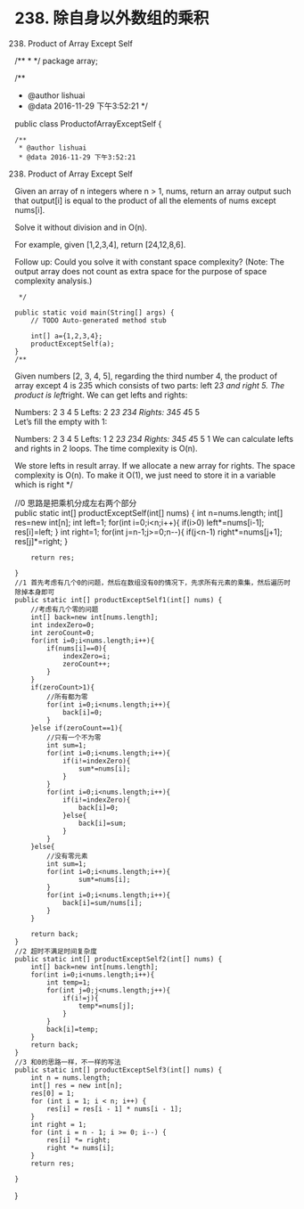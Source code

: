 # 238. 除自身以外数组的乘积

[](https://leetcode-cn.com/problems/product-of-array-except-self/)



238. Product of Array Except Self

/**
 *
 */
package array;

/**
 * @author lishuai
 * @data 2016-11-29 下午3:52:21
 */

public class ProductofArrayExceptSelf {

    /**
     * @author lishuai
     * @data 2016-11-29 下午3:52:21
238. Product of Array Except Self


Given an array of n integers where n > 1, nums,
return an array output such that output[i] is equal to the product of all the elements of nums except nums[i].

Solve it without division and in O(n).

For example, given [1,2,3,4], return [24,12,8,6].

Follow up:
Could you solve it with constant space complexity?
(Note: The output array does not count as extra space for the purpose of space complexity analysis.)



     */

    public static void main(String[] args) {
        // TODO Auto-generated method stub

        int[] a={1,2,3,4};
        productExceptSelf(a);
    }
    /**

Given numbers [2, 3, 4, 5], regarding the third number 4,
the product of array except 4 is 2*3*5 which consists of two parts:
left 2*3 and right 5. The product is left*right. We can get lefts and rights:

Numbers:     2    3    4     5
Lefts:            2  2*3 2*3*4
Rights:  3*4*5  4*5    5     
Let’s fill the empty with 1:

Numbers:     2    3    4     5
Lefts:       1    2  2*3 2*3*4
Rights:  3*4*5  4*5    5     1
We can calculate lefts and rights in 2 loops. The time complexity is O(n).

We store lefts in result array.
If we allocate a new array for rights. The space complexity is O(n).
To make it O(1), we just need to store it in a variable which is right 
     */


//0 思路是把乘机分成左右两个部分   
    public static int[] productExceptSelf(int[] nums) {
        int n=nums.length;
        int[] res=new int[n];
        int left=1;
        for(int i=0;i<n;i++){
            if(i>0) left*=nums[i-1];
            res[i]=left;
        }
        int right=1;
        for(int j=n-1;j>=0;n--){
            if(j<n-1) right*=nums[j+1];
            res[j]*=right;
        }

        return res;

    }
    //1 首先考虑有几个0的问题，然后在数组没有0的情况下，先求所有元素的乘集，然后遍历时除掉本身即可
    public static int[] productExceptSelf1(int[] nums) {
        //考虑有几个零的问题
        int[] back=new int[nums.length];
        int indexZero=0;
        int zeroCount=0;
        for(int i=0;i<nums.length;i++){
            if(nums[i]==0){
                indexZero=i;
                zeroCount++;
            }
        }
        if(zeroCount>1){
            //所有都为零
            for(int i=0;i<nums.length;i++){
                back[i]=0;
            }
        }else if(zeroCount==1){
            //只有一个不为零
            int sum=1;
            for(int i=0;i<nums.length;i++){
                if(i!=indexZero){
                    sum*=nums[i];
                }
            }
            for(int i=0;i<nums.length;i++){
                if(i!=indexZero){
                    back[i]=0;
                }else{
                    back[i]=sum;
                }
            }
        }else{
            //没有零元素
            int sum=1;
            for(int i=0;i<nums.length;i++){               
                    sum*=nums[i];
            }
            for(int i=0;i<nums.length;i++){ 
                back[i]=sum/nums[i];
            }
        }

        return back;
    }
    //2 超时不满足时间复杂度
    public static int[] productExceptSelf2(int[] nums) {
        int[] back=new int[nums.length];
        for(int i=0;i<nums.length;i++){
            int temp=1;
            for(int j=0;j<nums.length;j++){
                if(i!=j){
                    temp*=nums[j];
                }
            }
            back[i]=temp;
        }   
        return back;
    }
    //3 和0的思路一样，不一样的写法
    public static int[] productExceptSelf3(int[] nums) {
        int n = nums.length;
        int[] res = new int[n];
        res[0] = 1;
        for (int i = 1; i < n; i++) {
            res[i] = res[i - 1] * nums[i - 1];
        }
        int right = 1;
        for (int i = n - 1; i >= 0; i--) {
            res[i] *= right;
            right *= nums[i];
        }
        return res;

    }

}


